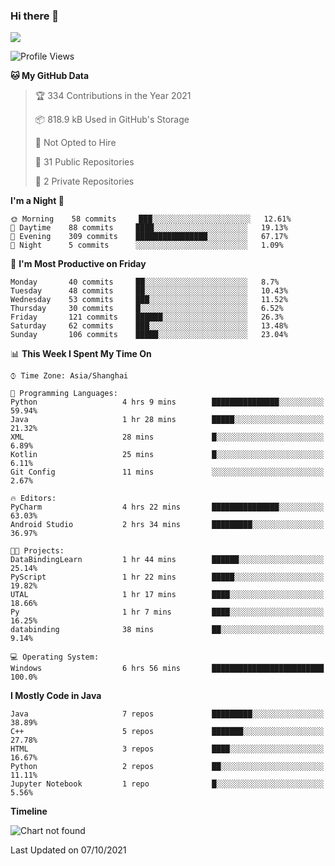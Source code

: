 ### Hi there 👋

<!--
**zhou-ning/zhou-ning** is a ✨ _special_ ✨ repository because its `README.md` (this file) appears on your GitHub profile.

Here are some ideas to get you started:

- 🔭 I’m currently working on ...
- 🌱 I’m currently learning ...
- 👯 I’m looking to collaborate on ...
- 🤔 I’m looking for help with ...
- 💬 Ask me about ...
- 📫 How to reach me: ...
- 😄 Pronouns: ...
- ⚡ Fun fact: ...
-->
![](https://github-readme-stats.vercel.app/api?username=zhou-ning)

<!--START_SECTION:waka-->
![Profile Views](http://img.shields.io/badge/Profile%20Views-0-blue)

**🐱 My GitHub Data** 

> 🏆 334 Contributions in the Year 2021
 > 
> 📦 818.9 kB Used in GitHub's Storage 
 > 
> 🚫 Not Opted to Hire
 > 
> 📜 31 Public Repositories 
 > 
> 🔑 2 Private Repositories  
 > 
**I'm a Night 🦉** 

```text
🌞 Morning    58 commits     ███░░░░░░░░░░░░░░░░░░░░░░   12.61% 
🌆 Daytime    88 commits     ████░░░░░░░░░░░░░░░░░░░░░   19.13% 
🌃 Evening    309 commits    ████████████████░░░░░░░░░   67.17% 
🌙 Night      5 commits      ░░░░░░░░░░░░░░░░░░░░░░░░░   1.09%

```
📅 **I'm Most Productive on Friday** 

```text
Monday       40 commits     ██░░░░░░░░░░░░░░░░░░░░░░░   8.7% 
Tuesday      48 commits     ██░░░░░░░░░░░░░░░░░░░░░░░   10.43% 
Wednesday    53 commits     ███░░░░░░░░░░░░░░░░░░░░░░   11.52% 
Thursday     30 commits     █░░░░░░░░░░░░░░░░░░░░░░░░   6.52% 
Friday       121 commits    ██████░░░░░░░░░░░░░░░░░░░   26.3% 
Saturday     62 commits     ███░░░░░░░░░░░░░░░░░░░░░░   13.48% 
Sunday       106 commits    █████░░░░░░░░░░░░░░░░░░░░   23.04%

```


📊 **This Week I Spent My Time On** 

```text
⌚︎ Time Zone: Asia/Shanghai

💬 Programming Languages: 
Python                   4 hrs 9 mins        ███████████████░░░░░░░░░░   59.94% 
Java                     1 hr 28 mins        █████░░░░░░░░░░░░░░░░░░░░   21.32% 
XML                      28 mins             █░░░░░░░░░░░░░░░░░░░░░░░░   6.89% 
Kotlin                   25 mins             █░░░░░░░░░░░░░░░░░░░░░░░░   6.11% 
Git Config               11 mins             ░░░░░░░░░░░░░░░░░░░░░░░░░   2.67%

🔥 Editors: 
PyCharm                  4 hrs 22 mins       ███████████████░░░░░░░░░░   63.03% 
Android Studio           2 hrs 34 mins       █████████░░░░░░░░░░░░░░░░   36.97%

🐱‍💻 Projects: 
DataBindingLearn         1 hr 44 mins        ██████░░░░░░░░░░░░░░░░░░░   25.14% 
PyScript                 1 hr 22 mins        █████░░░░░░░░░░░░░░░░░░░░   19.82% 
UTAL                     1 hr 17 mins        ████░░░░░░░░░░░░░░░░░░░░░   18.66% 
Py                       1 hr 7 mins         ████░░░░░░░░░░░░░░░░░░░░░   16.25% 
databinding              38 mins             ██░░░░░░░░░░░░░░░░░░░░░░░   9.14%

💻 Operating System: 
Windows                  6 hrs 56 mins       █████████████████████████   100.0%

```

**I Mostly Code in Java** 

```text
Java                     7 repos             █████████░░░░░░░░░░░░░░░░   38.89% 
C++                      5 repos             ███████░░░░░░░░░░░░░░░░░░   27.78% 
HTML                     3 repos             ████░░░░░░░░░░░░░░░░░░░░░   16.67% 
Python                   2 repos             ██░░░░░░░░░░░░░░░░░░░░░░░   11.11% 
Jupyter Notebook         1 repo              █░░░░░░░░░░░░░░░░░░░░░░░░   5.56%

```


**Timeline**

![Chart not found](https://raw.githubusercontent.com/zhou-ning/zhou-ning/main/charts/bar_graph.png) 


 Last Updated on 07/10/2021
<!--END_SECTION:waka-->
